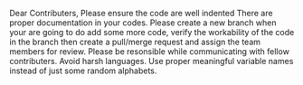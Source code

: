 Dear Contributers,
  Please ensure the code are well indented
  There are proper documentation in your codes.
  Please create a new branch when your are going to do add some more code, verify the workability of the code in the branch then create a pull/merge request and assign the team members for review.
  Please be resonsible while communicating with fellow contributers.
  Avoid harsh languages.
  Use proper meaningful variable names instead of just some random alphabets.
